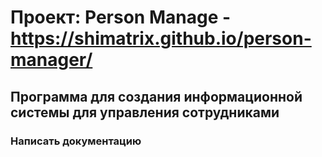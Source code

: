 # Проект: Person Manage - https://shimatrix.github.io/person-manager/

## Программа для создания информационной системы для управления сотрудниками

### Написать документацию